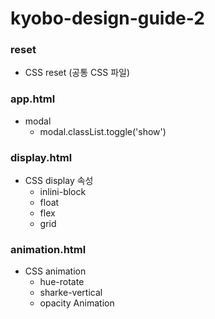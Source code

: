 # kyobo-design-guide-2


### reset
- CSS reset (공통 CSS 파일)

### app.html
- modal
    - modal.classList.toggle('show')

### display.html
- CSS display 속성
    - inlini-block 
    - float 
    - flex 
    - grid

### animation.html
- CSS animation 
    - hue-rotate
    - sharke-vertical 
    - opacity Animation